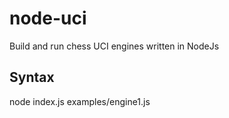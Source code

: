 # node-uci
Build and run chess UCI engines written in NodeJs

## Syntax
node index.js examples/engine1.js
